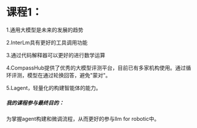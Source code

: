 # **课程1**：

1.通用大模型是未来的发展的趋势

2.InterLm具有更好的工具调用功能

3.通过代码解释器可以更好的进行数学运算

4.CompassHub提供了优秀的大模型评测平台，目前已有多家机构使用。通过循环评测，模型在通过轮换回答，避免"蒙对"。

5.Lagent，轻量化的构建智能体的能力。


##### 我的课程参与最终目的：

为掌握agent构建和微调流程，从而更好的参与llm for robotic中。
